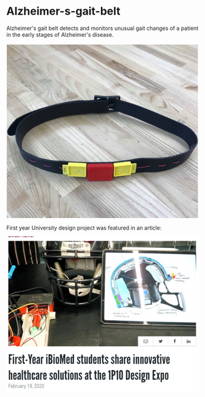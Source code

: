 # Alzheimer-s-gait-belt
Alzheimer's gait belt detects and monitors unusual gait changes of a patient  in the early stages of Alzheimer's disease.

![Gait Belt Prototype](/gaitBelt.jpg)

First year University design project was featured in an article:

![McMaster article](/article.jpg)
